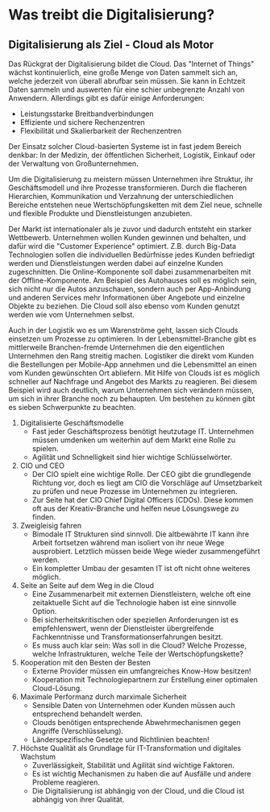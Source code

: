# Was treibt die Digitalisierung?

## Digitalisierung als Ziel - Cloud als Motor

Das Rückgrat der Digitalisierung bildet die Cloud. Das "Internet of Things" wächst kontinuierlich, eine große Menge von Daten sammelt sich an, welche jederzeit von überall abrufbar sein müssen. Sie kann in Echtzeit Daten sammeln und auswerten für eine schier unbegrenzte Anzahl von Anwendern. Allerdings gibt es dafür einige Anforderungen:

* Leistungsstarke Breitbandverbindungen
* Effiziente und sichere Rechenzentren
* Flexibilität und Skalierbarkeit der Rechenzentren

Der Einsatz solcher Cloud-basierten Systeme ist in fast jedem Bereich denkbar: In der Medizin, der öffentlichen Sicherheit, Logistik, Einkauf oder der Verwaltung von Großunternehmen.

Um die Digitalisierung zu meistern müssen Unternehmen ihre Struktur, ihr Geschäftsmodell und ihre Prozesse transformieren. Durch die flacheren Hierarchien, Kommunikation und Verzahnung der unterschiedlichen Bereiche entstehen neue Wertschöpfungsketten mit dem Ziel neue, schnelle und flexible Produkte und Dienstleistungen anzubieten.

Der Markt ist internationaler als je zuvor und dadurch entsteht ein starker Wettbewerb. Unternehmen wollen Kunden gewinnen und behalten, und dafür wird die "Customer Experience" optimiert. Z.B. durch Big-Data Technologien sollen die individuellen Bedürfnisse jedes Kunden befriedigt werden und Dienstleistungen werden dabei auf einzelne Kunden zugeschnitten. Die Online-Komponente soll dabei zusammenarbeiten mit der Offline-Komponente. Am Beispiel des Autohauses soll es möglich sein, sich nicht nur die Autos anzuschauen, sondern auch per App-Anbindung und anderen Services mehr Informationen über Angebote und einzelne Objekte zu beziehen. Die Cloud soll also ebenso vom Kunden genutzt werden wie vom Unternehmen selbst.

Auch in der Logistik wo es um Warenströme geht, lassen sich Clouds einsetzen um Prozesse zu optimieren. In der Lebensmittel-Branche gibt es mittlerweile Branchen-fremde Unternehmen die den eigentlichen Unternehmen den Rang streitig machen. Logistiker die direkt vom Kunden die Bestellungen per Mobile-App annehmen und die Lebensmittel an einen vom Kunden gewünschten Ort abliefern. Mit Hilfe von Clouds ist es möglich schneller auf Nachfrage und Angebot des Markts zu reagieren. Bei diesem Beispiel wird auch deutlich, warum Unternehmen sich verändern müssen, um sich in ihrer Branche noch zu behaupten. Um bestehen zu können gibt es sieben Schwerpunkte zu beachten.

1. Digitalisierte Geschäftsmodelle
	* Fast jeder Geschäftsprozess benötigt heutzutage IT. Unternehmen müssen umdenken um weiterhin auf dem Markt eine Rolle zu spielen.
	* Agilität und Schnelligkeit sind hier wichtige Schlüsselwörter.
2. CIO und CEO
	* Der CIO spielt eine wichtige Rolle. Der CEO gibt die grundlegende Richtung vor, doch es liegt am CIO die Vorschläge auf Umsetzbarkeit zu prüfen und neue Prozesse im Unternehmen zu integrieren.
	* Zur Seite hat der CIO Chief Digital Officers (CDOs). Diese kommen oft aus der Kreativ-Branche und helfen neue Lösungswege zu finden.
3. Zweigleisig fahren
	* Bimodale IT Strukturen sind sinnvoll. Die altbewährte IT kann ihre Arbeit fortsetzen während man isoliert von ihr neue Wege ausprobiert. Letztlich müssen beide Wege wieder zusammengeführt werden.
	* Ein kompletter Umbau der gesamten IT ist oft nicht ohne weiteres möglich.
4. Seite an Seite auf dem Weg in die Cloud
	* Eine Zusammenarbeit mit externen Dienstleistern, welche oft eine zeitaktuelle Sicht auf die Technologie haben ist eine sinnvolle Option.
	* Bei sicherheitskritischen oder speziellen Anforderungen ist es empfehlenswert, wenn der Dienstleister übergreifende Fachkenntnisse und Transformationserfahrungen besitzt.
	* Es muss auch klar sein: Was soll in die Cloud? Welche Prozesse, welche Infrastrukturen, welche Teile der Wertschöpfungskette?
5. Kooperation mit den Besten der Besten
	* Externe Provider müssen ein umfangreiches Know-How besitzen!
	* Kooperation mit Technologiepartnern zur Erstellung einer optimalen Cloud-Lösung.
6. Maximale Performanz durch marximale Sicherheit
	* Sensible Daten von Unternehmen oder Kunden müssen auch entsprechend behandelt werden.
	* Clouds benötigen entsprechende Abwehrmechanismen gegen Angriffe (Verschlüsselung).
	* Länderspezifische Gesetze und Richtlinien beachten!
7. Höchste Qualität als Grundlage für IT-Transformation und digitales Wachstum
	* Zuverlässigkeit, Stabilität und Agilität sind wichtige Faktoren.
	* Es ist wichtig Mechanismen zu haben die auf Ausfälle und andere Probleme reagieren.
	* Die Digitalisierung ist abhängig von der Cloud, und die Cloud ist abhängig von ihrer Qualität.



